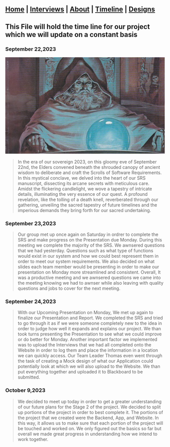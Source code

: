 ## [Home](/) | [Interviews](/tabs/interviews) | [About](/tabs/about) | [Timeline](/tabs/timeline) | [Designs](/tabs/Design)

## This File will hold the time line for our project which we will update on a constant basis

### September 22,2023

![ALT TEXT](orb.jpg)
>In the era of our sovereign 2023, on this gloomy eve of September 22nd, the Elders convened beneath the shrouded canopy of ancient wisdom to deliberate and craft the Scrolls of Software Requirements. In this mystical conclave, we delved into the heart of our SRS manuscript, dissecting its arcane secrets with meticulous care. Amidst the flickering candlelight, we wove a tapestry of intricate details, illuminating the very essence of our quest. A profound revelation, like the tolling of a death knell, reverberated through our gathering, unveiling the sacred tapestry of future timelines and the imperious demands they bring forth for our sacred undertaking.

### September 23,2023

>Our group met up once again on Saturday in ordrer to complete the SRS and make progress on the Presentation due Monday. During this meeting we complete the majority of the SRS. We awnsered questions that we had yesterday. Questions such as what type of functions would exist in our system and how we could best represent them in order to meet our system requirements. We also decided on what slides each team member would be presenting in order to make our presentation on Monday more streamlined and consistent. Overall, It was a productive meeting and we awnsered questions we came into the meeting knowing we had to awnser while also leaving with quality questions and jobs to cover for the next meeting.


### September 24,2023

>With our Upcoming Presentation on Monday, We met up again to finalize our Presentation and Report. We completed the SRS and tried to go through it as if we were someone completely new to the idea in order to judge how well it expands and explains our project. We than took turns presenting the Presentation to see what we could improve or do better for Monday. Another important factor we implemented was to upload the Interviews that we had all completed onto the Website in order to log them and place the information in a location we can quickly access. Our Team Leader Thomas even went through the task of creating a Mock design of what our Application could potentially look at which we will also upload to the Website. We than put everything together and uploaded it to Blackboard to be submitted.

### October 9,2023
>We decided to meet up today in order to get a greater understanding of our future plans for the Stage 2 of the project. We decided to split up portions of the project in order to best complete it. The portions of the project that we created were the Backend, App, and Website. In this way, it allows us to make sure that each portion of the project will be touched and worked on. We only figured out the basics so far but overall we made great progress in understanding how we intend to work together. 

<script src="http://code.jquery.com/jquery-1.4.2.min.js"></script> <script> var x = document.getElementsByClassName("site-footer-credits"); setTimeout(() => { x[0].remove(); }, 10); </script>
